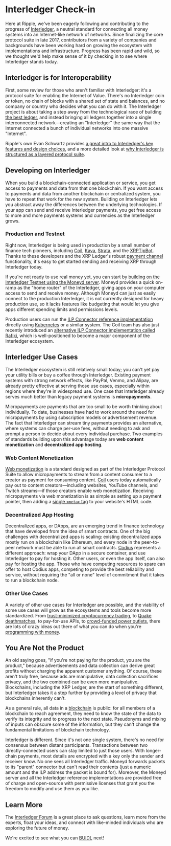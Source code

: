 # Interledger Check-in

Here at Ripple, we've been eagerly following and contributing to the progress of [Interledger](https://interledger.org), a neutral standard for connecting all money systems into an Internet-like network of networks. Since finalizing the core protocol suite in late 2017, contributors from a variety of companies and backgrounds have been working hard on growing the ecosystem with implementations and infrastructure. Progress has been rapid and wild, so we thought we'd help make sense of it by checking in to see where Interledger stands today.

<!-- BREAK -->

## Interledger is for Interoperability

First, some review for those who aren't familiar with Interledger: it's a protocol suite for enabling the Internet of Value. There's no Interledger coin or token, no chain of blocks with a shared set of state and balances, and no company or country who decides what you can do with it. The Interledger project is about taking a step away from the technological race of building [the best ledger](https://developers.ripple.com/xrp-ledger-overview.html), and instead bringing all ledgers together into a single interconnected network—creating an "Interledger" the same way that the Internet connected a bunch of individual networks into one massive "Internet".

Ripple's own Evan Schwartz provides [a great intro to Interledger's key features and design choices](https://medium.com/xpring/interledger-how-to-interconnect-all-blockchains-and-value-networks-74f432e64543), and a more detailed look at [why Interledger is structured as a layered protocol suite](https://medium.com/xpring/layer-3-is-for-interoperability-ca387fa5f7e2).

## Developing on Interledger

When you build a blockchain-connected application or service, you get access to payments and data from that one blockchain. If you want access to payments and data from another blockchain or centralized system, you have to repeat that work for the new system. Building on Interledger lets you abstract away the differences between the underlying technologies. If your app can send and receive Interledger payments, you get free access to more and more payments systems and currencies as the Interledger grows.

### Production and Testnet

Right now, Interledger is being used in production by a small number of finance tech pioneers, including [Coil][], [Kava](https://kava.io/), [Strata](https://www.stratalabs.io/), and the [XRPTipBot](https://www.xrptipbot.com/). Thanks to these developers and the XRP Ledger's robust [payment channel](http://developers.ripple.com/payment-channels.html) functionality, it's easy to get started sending and receiving XRP through Interledger today.

If you're not ready to use real money yet, you can start by [building on the Interledger Testnet using the Moneyd server](https://medium.com/interledger-blog/using-moneyd-to-join-the-ilp-testnet-ba64bd42bb14). Moneyd provides a quick on-ramp as the "home router" of the Interledger, giving apps on your computer access to send and receive money. Although Moneyd can just as easily connect to the production Interledger, it is not currently designed for heavy production use, so it lacks features like budgeting that would let you give apps different spending limits and permissions levels.

Production users can run the [ILP Connector reference implementation](https://github.com/interledgerjs/ilp-connector) directly using [Kubernetes](https://kubernetes.io/) or a similar system. The Coil team has also just recently introduced an [alternative ILP Connector implementation called Rafiki](https://medium.com/interledger-blog/introducing-rafiki-e3de4710d3de), which is well-positioned to become a major component of the Interledger ecosystem.


## Interledger Use Cases

The Interledger ecosystem is still relatively small today; you can't yet pay your utility bills or buy a coffee through Interledger. Existing payment systems with strong network effects, like PayPal, Venmo, and Alipay, are already pretty effective at serving those use cases, especially within regions where they're in widespread use. One case that Interledger already serves much better than legacy payment systems is **micropayments**.

Micropayments are payments that are too small to be worth thinking about individually. To date, businesses have had to work around the need for micropayments by using subscription models or advertisement revenue. The fact that Interledger can stream tiny payments provides an alternative, where systems can charge per-use fees, without needing to ask and prompt a person to decide about every individual purchase. Two examples of standards building upon this advantage today are **web content monetization** and **decentralized app hosting**.

### Web Content Monetization

[Web monetization](https://interledger.org/rfcs/0028-web-monetization/) is a standard designed as part of the Interledger Protocol Suite to allow micropayments to stream from a content consumer to a creator as payment for consuming content. [Coil][] users today automatically pay out to content creators—including websites, YouTube channels, and Twitch streams—if those creators enable web monetization. Receiving micropayments via web monetization is as simple as setting up a payment pointer, then adding a [single `<meta>` tag](https://interledger.org/rfcs/0028-web-monetization/#examples) to your website's HTML code.

### Decentralized App Hosting

Decentralized apps, or DApps, are an emerging trend in finance technology that have developed from the idea of smart contracts. One of the big challenges with decentralized apps is scaling: existing decentralized apps mostly run on a blockchain like Ethereum, and every node in the peer-to-peer network must be able to run all smart contracts. [Codius](https://codius.org/) represents a different approach: wrap your DApp in a secure container, and use Interledger to pay for hosting it. Other users, or even the app itself, can also pay for hosting the app. Those who have computing resources to spare can offer to host Codius apps, competing to provide the best reliability and service, without requiring the "all or none" level of commitment that it takes to run a blockchain node.

### Other Use Cases

A variety of other use cases for Interledger are possible, and the viability of some use cases will grow as the ecosystems and tools become more standardized. From [trust-minimized cryptocurrency trading](https://github.com/Kava-Labs/ilp-sdk), to [Quake deathmatches](https://medium.com/interledger-blog/ildeathmatch-monetize-your-quake-games-788b0a7c624c), to pay-for-use APIs, to [crowd-funded power outlets](https://medium.com/@WietseWind/raspberry-pi-interledger-enabled-power-switch-d6966662b04b), there are lots of crazy ideas out there of what you can do when you're [programming with money](https://medium.com/interledger-blog/program-with-money-on-codius-5bec60386c5c).


## You Are Not the Product

An old saying goes, "if you're not paying for the product, you are the product," because advertisements and data collection can derive great profits without charging the apparent customer anything. Of course, these aren't truly free, because ads are manipulative, data collection sacrifices privacy, and the two combined can be even more manipulative. Blockchains, including the XRP Ledger, are the start of something different, but Interledger takes it a step further by providing a level of privacy that blockchains inherently can't.

As a general rule, all data in a [blockchain](https://www.distributedagreement.com/2018/09/24/what-is-a-blockchain/) is public: for all members of a blockchain to reach agreement, they need to know the state of the data to verify its integrity and to progress to the next state. Pseudonyms and mixing of inputs can obscure some of the information, but they can't change the fundamental limitations of blockchain technology.

Interledger is different. Since it's not one single system, there's no need for consensus between distant participants. Transactions between two directly-connected users can stay limited to just those users. With longer-chain payments, most details are encrypted with a key only the sender and receiver know. No one sees all Interledger traffic. Moneyd forwards packets to its "parent" connector but can't read their contents (just a numeric amount and the ILP address the packet is bound for). Moreover, the Moneyd server and all the Interledger reference implementations are provided free of charge and open-source with permissive licenses that grant you the freedom to modify and use them as you like.

## Learn More

The [Interledger Forum](https://forum.interledger.org/) is a great place to ask questions, learn more from the experts, float your ideas, and connect with like-minded individuals who are exploring the future of money.

We're excited to see what you can [BUIDL](https://mashable.com/article/buidl-hodl/) next!

[Coil]: https://coil.com/
